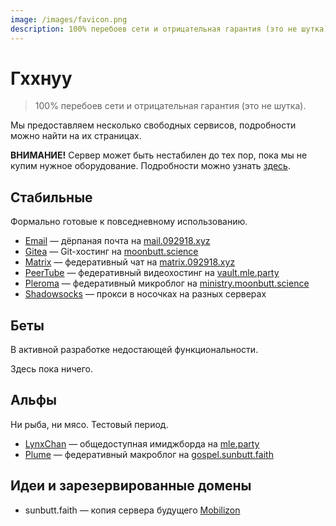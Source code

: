 ```yaml
---
image: /images/favicon.png
description: 100% перебоев сети и отрицательная гарантия (это не шутка).
---
```


# Гххнуу

> 100% перебоев сети и отрицательная гарантия (это не шутка).

Мы предоставляем несколько свободных сервисов, подробности можно найти на их страницах.

**ВНИМАНИЕ!** Сервер может быть нестабилен до тех пор, пока мы не купим нужное
оборудование. Подробности можно узнать [здесь](/ru/donate/#сбор-средств).

## Стабильные

Формально готовые к повседневному использованию.

- [Email](/ru/how/email.md) — дёрпаная почта на [mail.092918.xyz](https://mail.092918.xyz)
- [Gitea](/ru/how/gitea.md) — Git-хостинг на [moonbutt.science](https://moonbutt.science)
- [Matrix](/ru/how/matrix.md) — федеративный чат на [matrix.092918.xyz](https://matrix.092918.xyz)
- [PeerTube](/ru/how/peertube.md) — федеративный видеохостинг на [vault.mle.party](https://vault.mle.party)
- [Pleroma](/ru/how/pleroma.md) — федеративный микроблог на [ministry.moonbutt.science](https://ministry.moonbutt.science)
- [Shadowsocks](/ru/how/shadowsocks.md) — прокси в носочках на разных серверах

## Беты

В активной разработке недостающей функциональности.

Здесь пока ничего.

## Альфы

Ни рыба, ни мясо. Тестовый период.

- [LynxChan](/ru/how/lynxchan.md) — общедоступная имиджборда на [mle.party](https://mle.party)
- [Plume](/ru/how/plume.md) — федеративный макроблог на [gospel.sunbutt.faith](https://gospel.sunbutt.faith)

## Идеи и зарезервированные домены

- sunbutt.faith — копия сервера будущего [Mobilizon](https://joinmobilizon.org)
